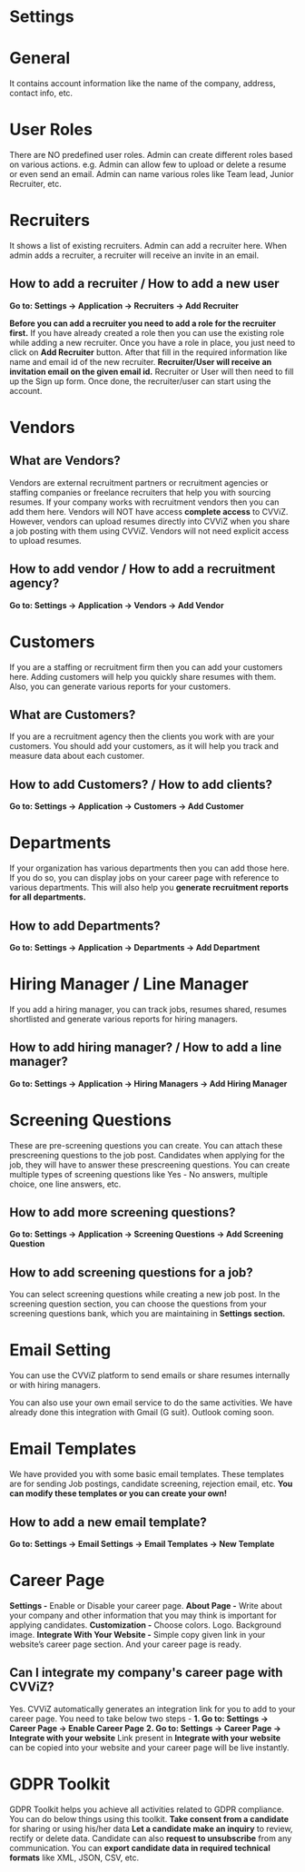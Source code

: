 # Settings


# General 
It contains account information like the name of the company, address, contact info, etc.

# User Roles 
There are NO predefined user roles. Admin can create different roles based on various actions. e.g. Admin can allow few to upload or delete a resume or even send an email. Admin can name various roles like Team lead, Junior Recruiter, etc.

# Recruiters 
 It shows a list of existing recruiters. Admin can add a recruiter here. When admin adds a recruiter, a recruiter will receive an invite in an email.

## How to add a recruiter / How to add a new user

**Go to:  Settings -> Application -> Recruiters -> Add Recruiter**

**Before you can add a recruiter you need to add a role for the recruiter first.** If you have already created a role then you can use the existing role while adding a new recruiter. Once you have a role in place, you just need to click on **Add Recruiter** button. After that fill in the required information like name and email id of the new recruiter. **Recruiter/User will receive an invitation email on the given email id.** Recruiter or User will then need to fill up the Sign up form. Once done, the recruiter/user can start using the account.

# Vendors 
## What are Vendors?
Vendors are external recruitment partners or recruitment agencies or staffing companies or freelance recruiters that help you with sourcing resumes. 
 If your company works with recruitment vendors then you can add them here. Vendors will NOT have access **complete access** to CVViZ. However, vendors can upload resumes directly into CVViZ when you share a job posting with them using CVViZ. Vendors will not need explicit access to upload resumes.

## How to add vendor / How to add a recruitment agency?

**Go to: Settings -> Application -> Vendors -> Add Vendor**

# Customers 
 If you are a staffing or recruitment firm then you can add your customers here. Adding customers will help you quickly share resumes with them. Also, you can generate various reports for your customers.

## What are Customers?
If you are a recruitment agency then the clients you work with are your customers. You should add your customers, as it will help you track and measure data about each customer.

## How to add Customers? / How to add clients?

**Go to: Settings -> Application -> Customers -> Add Customer**

# Departments  
If your organization has various departments then you can add those here. If you do so, you can display jobs on your career page with reference to various departments. This will also help you **generate recruitment reports for all departments.**

## How to add Departments? 

**Go to: Settings -> Application -> Departments -> Add Department**


# Hiring Manager / Line Manager
 If you add a hiring manager, you can track jobs, resumes shared, resumes shortlisted and generate various reports for hiring managers.

## How to add hiring manager? / How to add a line manager?

**Go to: Settings -> Application -> Hiring Managers -> Add Hiring Manager**

# Screening Questions  
These are pre-screening questions you can create. You can attach these prescreening questions to the job post. Candidates when applying for the job, they will have to answer these prescreening questions. You can create multiple types of screening questions like Yes - No answers, multiple choice, one line answers, etc. 

## How to add more screening questions?

**Go to: Settings -> Application -> Screening Questions -> Add Screening Question**

## How to add screening questions for a job?

You can select screening questions while creating a new job post. In the screening question section, you can choose the questions from your screening questions bank, which you are maintaining in **Settings section.**

# Email Setting
You can use the CVViZ platform to send emails or share resumes internally or with hiring managers. 

You can also use your own email service to do the same activities. We have already done this integration with Gmail (G suit). Outlook coming soon.

# Email Templates
We have provided you with some basic email templates. These templates are for sending Job postings, candidate screening, rejection email, etc. **You can modify these templates or you can create your own!**

## How to add a new email template?

**Go to: Settings -> Email Settings -> Email Templates -> New Template**

# Career Page
**Settings -** Enable or Disable your career page. 
**About Page -** Write about your company and other information that you may think is important for applying candidates.
**Customization -** Choose colors. Logo. Background image. 
**Integrate With Your Website -** Simple copy given link in your website’s career page section. And your career page is ready.

## Can I integrate my company's career page with CVViZ?
Yes. CVViZ automatically generates an integration link for you to add to your career page. You need to take below two steps -
**1.  Go to: Settings -> Career Page -> Enable Career Page**
**2.  Go to: Settings -> Career Page -> Integrate with your website**
Link present in **Integrate with your website** can be copied into your website and your career page will be live instantly.


# GDPR Toolkit
GDPR Toolkit helps you achieve all activities related to GDPR compliance. You can do below things using this toolkit.
**Take consent from a candidate** for sharing or using his/her data
**Let a candidate make an inquiry** to review, rectify or delete data. Candidate can also **request to unsubscribe** from any communication.
You can **export candidate data in required technical formats** like XML, JSON, CSV, etc.